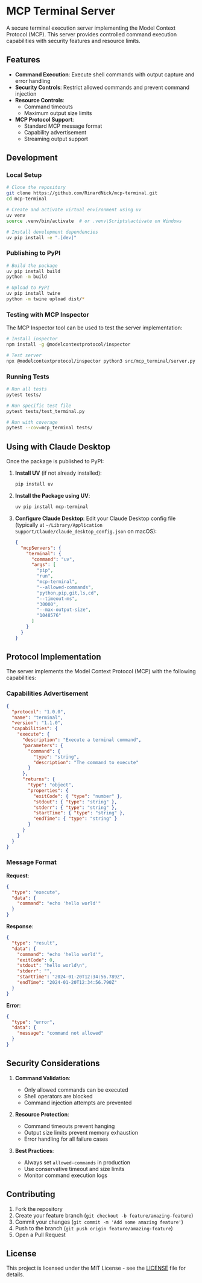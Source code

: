 # MCP Terminal Server

A secure terminal execution server implementing the Model Context Protocol (MCP). This server provides controlled command execution capabilities with security features and resource limits.

## Features

- **Command Execution**: Execute shell commands with output capture and error handling
- **Security Controls**: Restrict allowed commands and prevent command injection
- **Resource Controls**:
  - Command timeouts
  - Maximum output size limits
- **MCP Protocol Support**:
  - Standard MCP message format
  - Capability advertisement
  - Streaming output support

## Development

### Local Setup

```bash
# Clone the repository
git clone https://github.com/RinardNick/mcp-terminal.git
cd mcp-terminal

# Create and activate virtual environment using uv
uv venv
source .venv/bin/activate  # or .venv\Scripts\activate on Windows

# Install development dependencies
uv pip install -e ".[dev]"
```

### Publishing to PyPI

```bash
# Build the package
uv pip install build
python -m build

# Upload to PyPI
uv pip install twine
python -m twine upload dist/*
```

### Testing with MCP Inspector

The MCP Inspector tool can be used to test the server implementation:

```bash
# Install inspector
npm install -g @modelcontextprotocol/inspector

# Test server
npx @modelcontextprotocol/inspector python3 src/mcp_terminal/server.py --allowed-commands "python,pip,git,ls,cd"
```

### Running Tests

```bash
# Run all tests
pytest tests/

# Run specific test file
pytest tests/test_terminal.py

# Run with coverage
pytest --cov=mcp_terminal tests/
```

## Using with Claude Desktop

Once the package is published to PyPI:

1. **Install UV** (if not already installed):

   ```bash
   pip install uv
   ```

2. **Install the Package using UV**:

   ```bash
   uv pip install mcp-terminal
   ```

3. **Configure Claude Desktop**:
   Edit your Claude Desktop config file (typically at `~/Library/Application Support/Claude/claude_desktop_config.json` on macOS):

   ```json
   {
     "mcpServers": {
       "terminal": {
         "command": "uv",
         "args": [
           "pip",
           "run",
           "mcp-terminal",
           "--allowed-commands",
           "python,pip,git,ls,cd",
           "--timeout-ms",
           "30000",
           "--max-output-size",
           "1048576"
         ]
       }
     }
   }
   ```

## Protocol Implementation

The server implements the Model Context Protocol (MCP) with the following capabilities:

### Capabilities Advertisement

```json
{
  "protocol": "1.0.0",
  "name": "terminal",
  "version": "1.1.0",
  "capabilities": {
    "execute": {
      "description": "Execute a terminal command",
      "parameters": {
        "command": {
          "type": "string",
          "description": "The command to execute"
        }
      },
      "returns": {
        "type": "object",
        "properties": {
          "exitCode": { "type": "number" },
          "stdout": { "type": "string" },
          "stderr": { "type": "string" },
          "startTime": { "type": "string" },
          "endTime": { "type": "string" }
        }
      }
    }
  }
}
```

### Message Format

**Request**:

```json
{
  "type": "execute",
  "data": {
    "command": "echo 'hello world'"
  }
}
```

**Response**:

```json
{
  "type": "result",
  "data": {
    "command": "echo 'hello world'",
    "exitCode": 0,
    "stdout": "hello world\n",
    "stderr": "",
    "startTime": "2024-01-20T12:34:56.789Z",
    "endTime": "2024-01-20T12:34:56.790Z"
  }
}
```

**Error**:

```json
{
  "type": "error",
  "data": {
    "message": "command not allowed"
  }
}
```

## Security Considerations

1. **Command Validation**:

   - Only allowed commands can be executed
   - Shell operators are blocked
   - Command injection attempts are prevented

2. **Resource Protection**:

   - Command timeouts prevent hanging
   - Output size limits prevent memory exhaustion
   - Error handling for all failure cases

3. **Best Practices**:
   - Always set `allowed-commands` in production
   - Use conservative timeout and size limits
   - Monitor command execution logs

## Contributing

1. Fork the repository
2. Create your feature branch (`git checkout -b feature/amazing-feature`)
3. Commit your changes (`git commit -m 'Add some amazing feature'`)
4. Push to the branch (`git push origin feature/amazing-feature`)
5. Open a Pull Request

## License

This project is licensed under the MIT License - see the [LICENSE](LICENSE) file for details.
